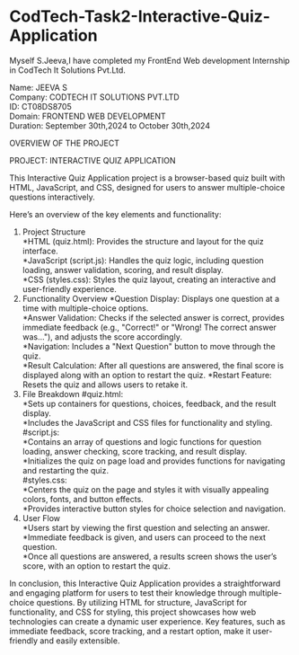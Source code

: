 # CodTech-Task2-Interactive-Quiz-Application

Myself S.Jeeva,I have completed my FrontEnd Web development Internship in CodTech It Solutions Pvt.Ltd.

Name: JEEVA S                                                                                                                                                                 
Company: CODTECH IT SOLUTIONS PVT.LTD                                                                                                                                         
ID: CT08DS8705                                                                                                                                                                
Domain: FRONTEND WEB DEVELOPMENT                                                                                                                                              
Duration: September 30th,2024 to October 30th,2024


OVERVIEW OF THE PROJECT


PROJECT: INTERACTIVE QUIZ APPLICATION


This Interactive Quiz Application project is a browser-based quiz built with HTML, JavaScript, and CSS, designed for users to answer multiple-choice questions interactively.


Here’s an overview of the key elements and functionality:

1. Project Structure                                                                                                                                                          
*HTML (quiz.html): Provides the structure and layout for the quiz interface.                                                                                                  
*JavaScript (script.js): Handles the quiz logic, including question loading, answer validation, scoring, and result display.                                                  
*CSS (styles.css): Styles the quiz layout, creating an interactive and user-friendly experience.                                                                                                                                                                                                                                                              
2. Functionality Overview
*Question Display: Displays one question at a time with multiple-choice options.                                                                                               
*Answer Validation: Checks if the selected answer is correct, provides immediate feedback (e.g., "Correct!" or "Wrong! The correct answer was..."), and adjusts the score accordingly.                                                                                                                                                                  
*Navigation: Includes a "Next Question" button to move through the quiz.                                                                                                    
*Result Calculation: After all questions are answered, the final score is displayed along with an option to restart the quiz.
*Restart Feature: Resets the quiz and allows users to retake it.                                                                                                                                                                                                                                                                                                                                                                                                                 
3. File Breakdown
#quiz.html:                                                                                                                                                                                                      
*Sets up containers for questions, choices, feedback, and the result display.                                                                                                  
*Includes the JavaScript and CSS files for functionality and styling.                                                                                                          
#script.js:                                                                                                                                                                    
*Contains an array of questions and logic functions for question loading, answer checking, score tracking, and result display.                                                 
*Initializes the quiz on page load and provides functions for navigating and restarting the quiz.                                                                              
#styles.css:                                                                                                                                                                   
*Centers the quiz on the page and styles it with visually appealing colors, fonts, and button effects.                                                                         
*Provides interactive button styles for choice selection and navigation.                                                                                                                                                                                                                                                                                                                                                                                                                                                                   
4. User Flow                                                                                                                                                                  
*Users start by viewing the first question and selecting an answer.                                                                                                            
*Immediate feedback is given, and users can proceed to the next question.                                                                                                      
*Once all questions are answered, a results screen shows the user’s score, with an option to restart the quiz.                                                                 




In conclusion, this Interactive Quiz Application provides a straightforward and engaging platform for users to test their knowledge through multiple-choice questions. By utilizing HTML for structure, JavaScript for functionality, and CSS for styling, this project showcases how web technologies can create a dynamic user experience. Key features, such as immediate feedback, score tracking, and a restart option, make it user-friendly and easily extensible.
